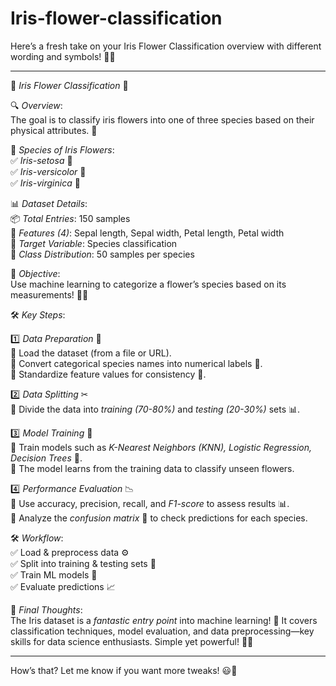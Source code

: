 # Iris-flower-classification
Here’s a fresh take on your Iris Flower Classification overview with different wording and symbols! 🌺✨  

---

🌿 *Iris Flower Classification* 🌿  

🔍 *Overview*:  
The goal is to classify iris flowers into one of three species based on their physical attributes. 🌷  

📌 *Species of Iris Flowers*:  
✅ *Iris-setosa* 🍃  
✅ *Iris-versicolor* 🌺  
✅ *Iris-virginica* 🌼  

📊 *Dataset Details*:  
📦 *Total Entries*: 150 samples  
📏 *Features (4)*: Sepal length, Sepal width, Petal length, Petal width  
🎯 *Target Variable*: Species classification  
📌 *Class Distribution*: 50 samples per species  

🎯 *Objective*:  
Use machine learning to categorize a flower’s species based on its measurements! 🤖✨  

🛠 *Key Steps*:  

1️⃣ *Data Preparation* 📂  
   🔹 Load the dataset (from a file or URL).  
   🔹 Convert categorical species names into numerical labels 🔢.  
   🔹 Standardize feature values for consistency 📏.  

2️⃣ *Data Splitting* ✂  
   🔹 Divide the data into *training (70-80%)* and *testing (20-30%)* sets 📊.  

3️⃣ *Model Training* 🧠  
   🔹 Train models such as *K-Nearest Neighbors (KNN), Logistic Regression, Decision Trees* 🌳.  
   🔹 The model learns from the training data to classify unseen flowers.  

4️⃣ *Performance Evaluation* 📉  
   🔹 Use accuracy, precision, recall, and *F1-score* to assess results 📊.  
   🔹 Analyze the *confusion matrix* 🧩 to check predictions for each species.  

🛠 *Workflow*:  
✅ Load & preprocess data ⚙  
✅ Split into training & testing sets 🔄  
✅ Train ML models 🤖  
✅ Evaluate predictions 📈  

📌 *Final Thoughts*:  
The Iris dataset is a *fantastic entry point* into machine learning! 🚀 It covers classification techniques, model evaluation, and data preprocessing—key skills for data science enthusiasts. Simple yet powerful! 🌟🔬  

---

How’s that? Let me know if you want more tweaks! 😃🌿
